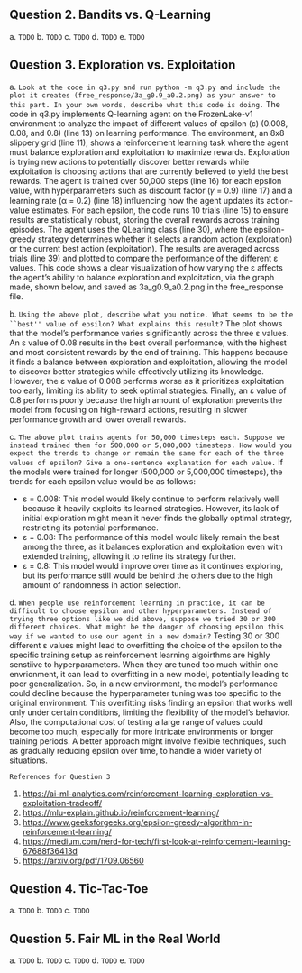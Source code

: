 ## Question 2. Bandits vs. Q-Learning
a. `TODO`
b. `TODO`
c. `TODO`
d. `TODO`
e. `TODO`

## Question 3. Exploration vs. Exploitation
a. `Look at the code in q3.py and run python -m q3.py and include the plot it creates (free_response/3a_g0.9_a0.2.png) as your answer to this part. In your own words, describe what this code is doing.`
The code in q3.py implements Q-learning agent on the FrozenLake-v1 environment to analyze the impact of different values of epsilon (ε) (0.008, 0.08, and 0.8) (line 13) on learning performance. The environment, an 8x8 slippery grid (line 11), shows a reinforcement learning task where the agent must balance exploration and exploitation to maximize rewards. Exploration is trying new actions to potentially discover better rewards while exploitation is choosing actions that are currently believed to yield the best rewards. The agent is trained over 50,000 steps (line 16) for each epsilon value, with hyperparameters such as discount factor (𝛾 = 0.9) (line 17) and a learning rate (α = 0.2) (line 18) influencing how the agent updates its action-value estimates. 
For each epsilon, the code runs 10 trials (line 15) to ensure results are statistically robust, storing the overall rewards across training episodes. The agent uses the QLearing class (line 30), where the epsilon-greedy strategy determines whether it selects a random action (exploration) or the current best action (exploitation). The results are averaged across trials (line 39) and plotted to compare the performance of the different ε values. This code shows a clear visualization of how varying the ε affects the agent’s ability to balance exploration and exploitation, via the graph made, shown below, and saved as 3a_g0.9_a0.2.png in the free_response file. 

b. `Using the above plot, describe what you notice. What seems to be the ``best'' value of epsilon? What explains this result?`
The plot shows that the model’s performance varies significantly across the three ε values. An ε value of 0.08 results in the best overall performance, with the highest and most consistent rewards by the end of training. This happens because it finds a balance between exploration and exploitation, allowing the model to discover better strategies while effectively utilizing its knowledge. However, the ε value of 0.008 performs worse as it prioritizes exploitation too early, limiting its ability to seek optimal strategies. Finally, an ε value of 0.8 performs poorly because the high amount of exploration prevents the model from focusing on high-reward actions, resulting in slower performance growth and lower overall rewards.


c. `The above plot trains agents for 50,000 timesteps each. Suppose we instead trained them for 500,000 or 5,000,000 timesteps. How would you expect the trends to change or remain the same for each of the three values of epsilon? Give a one-sentence explanation for each value.`
If the models were trained for longer (500,000 or 5,000,000 timesteps), the trends for each epsilon value would be as follows:
* ε = 0.008: This model would likely continue to perform relatively well because it heavily exploits its learned strategies. However, its lack of initial exploration might mean it never finds the globally optimal strategy, restricting its potential performance.
* ε = 0.08: The performance of this model would likely remain the best among the three, as it balances exploration and exploitation even with extended training, allowing it to refine its strategy further. 
* ε = 0.8: This model would improve over time as it continues exploring, but its performance still would be behind the others due to the high amount of randomness in action selection. 


d. `When people use reinforcement learning in practice, it can be difficult to choose epsilon and other hyperparameters. Instead of trying three options like we did above, suppose we tried 30 or 300 different choices. What might be the danger of choosing epsilon this way if we wanted to use our agent in a new domain?`
Testing 30 or 300 different ε values might lead to overfitting the choice of the epsilon to the specific training setup as reinforcement learning algoirthms are highly senstiive to hyperparameters. When they are tuned too much within one envrionment, it can lead to overfitting in a new model, potentially leading to poor generalization. So, in a new environment, the model’s performance could decline because the hyperparameter tuning was too specific to the original environment. This overfitting risks finding an epsilon that works well only under certain conditions, limiting the flexibility of the model’s behavior. Also, the computational cost of testing a large range of values could become too much, especially for more intricate environments or longer training periods. A better approach might involve flexible techniques, such as gradually reducing epsilon over time, to handle a wider variety of situations.  

`References for Question 3`
1. https://ai-ml-analytics.com/reinforcement-learning-exploration-vs-exploitation-tradeoff/
2. https://mlu-explain.github.io/reinforcement-learning/
3. https://www.geeksforgeeks.org/epsilon-greedy-algorithm-in-reinforcement-learning/
4. https://medium.com/nerd-for-tech/first-look-at-reinforcement-learning-67688f36413d
5. https://arxiv.org/pdf/1709.06560

## Question 4. Tic-Tac-Toe
a. `TODO`
b. `TODO`
c. `TODO`

## Question 5. Fair ML in the Real World

a. `TODO`
b. `TODO`
c. `TODO`
d. `TODO`
e. `TODO`
